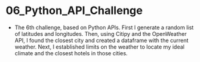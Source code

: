 # 06_Python_API_Challenge
- The 6th challenge, based on Python APIs. First I generate a random list of latitudes and longitudes. Then, using Citipy and the OpenWeather API, I found the closest city and created a dataframe with the current weather. Next, I established limits on the weather to locate my ideal climate and the closest hotels in those cities.